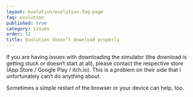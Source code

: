 ```yaml
---
layout: evolution/evolution-faq-page
faq: evolution
published: true
category: issues
order: 12
title: Evolution doesn’t download properly
---
```


If you are having issues with downloading the simulator (the download is getting stuck or doesn‘t start at all), please contact the respective store (App Store / Google Play / itch.io). This is a problem on their side that I unfortunately can‘t do anything about. 

Sometimes a simple restart of the browser or your device can help, too. 